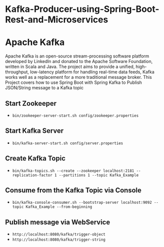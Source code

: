 # Kafka-Producer-using-Spring-Boot-Rest-and-Microservices

# Apache Kafka
Apache Kafka is an open-source stream-processing software platform developed by LinkedIn and donated to the Apache Software Foundation, written in Scala and Java. The project aims to provide a unified, high-throughput, low-latency platform for handling real-time data feeds, Kafka works well as a replacement for a more traditional message broker.
This Project covers how to use Spring Boot with Spring Kafka to Publish JSON/String message to a Kafka topic

## Start Zookeeper
- `bin/zookeeper-server-start.sh config/zookeeper.properties`

## Start Kafka Server
- `bin/kafka-server-start.sh config/server.properties`

## Create Kafka Topic
- `bin/kafka-topics.sh --create --zookeeper localhost:2181 --replication-factor 1 --partitions 1 --topic Kafka_Example`

## Consume from the Kafka Topic via Console
- `bin/kafka-console-consumer.sh --bootstrap-server localhost:9092 --topic Kafka_Example --from-beginning`

## Publish message via WebService
- `http://localhost:8080/kafka/trigger-object`
- `http://localhost:8080/kafka/trigger-string`
